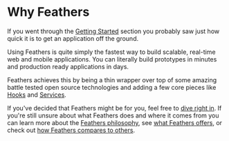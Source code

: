 # Why Feathers

If you went through the [Getting Started](../getting-started/readme.md) section you probably saw just how quick it is to get an application off the ground. 

Using Feathers is quite simply the fastest way to build scalable, real-time web and mobile applications. You can literally build prototypes in minutes and production ready applications in days.

Feathers achieves this by being a thin wrapper over top of some amazing battle tested open source technologies and adding a few core pieces like [Hooks](../hooks/readme.md) and [Services](../services/readme.md).

If you've decided that Feathers might be for you, feel free to [dive right in](../getting-started/readme.md). If you're still unsure about what Feathers does and where it comes from you can learn more about the [Feathers philosophy](philosophy.md), see [what Feathers offers](features.md),  or check out [how Feathers compares to others](vs/readme.md).
